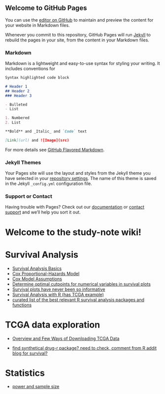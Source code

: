 ## Welcome to GitHub Pages

You can use the [editor on GitHub](https://github.com/YingwenDing/study-note/edit/master/index.md) to maintain and preview the content for your website in Markdown files.

Whenever you commit to this repository, GitHub Pages will run [Jekyll](https://jekyllrb.com/) to rebuild the pages in your site, from the content in your Markdown files.

### Markdown

Markdown is a lightweight and easy-to-use syntax for styling your writing. It includes conventions for

```markdown
Syntax highlighted code block

# Header 1
## Header 2
### Header 3

- Bulleted
- List

1. Numbered
2. List

**Bold** and _Italic_ and `Code` text

[Link](url) and ![Image](src)
```

For more details see [GitHub Flavored Markdown](https://guides.github.com/features/mastering-markdown/).

### Jekyll Themes

Your Pages site will use the layout and styles from the Jekyll theme you have selected in your [repository settings](https://github.com/YingwenDing/study-note/settings). The name of this theme is saved in the Jekyll `_config.yml` configuration file.

### Support or Contact

Having trouble with Pages? Check out our [documentation](https://help.github.com/categories/github-pages-basics/) or [contact support](https://github.com/contact) and we’ll help you sort it out.

# Welcome to the study-note wiki!

# Survival Analysis
* [Survival Analysis Basics](http://www.sthda.com/english/wiki/survival-analysis-basics)
*  [Cox Proportional-Hazards Model](http://www.sthda.com/english/wiki/cox-proportional-hazards-model)
*  [Cox Model Assumptions](http://www.sthda.com/english/wiki/cox-model-assumptions)
* [Determine optimal cutpoints for numerical variables in survival plots](http://r-addict.com/2016/11/21/Optimal-Cutpoint-maxstat.html)
* [Survival plots have never been so informative](http://r-addict.com/2016/05/23/Informative-Survival-Plots.html)
* [Survival Analysis with R (has TCGA example)](https://bioconnector.github.io/workshops/r-survival.html)
* [curated list of the best relevant R survival analysis packages and functions](https://rviews.rstudio.com/2017/09/25/survival-analysis-with-r/)

# TCGA data exploration 
* [Overview and Few Ways of Downloading TCGA Data](http://r-addict.com/2016/07/22/BioC2016-RTCGA.html)

* [find synthetical drug-r package? need to check, comment from R addit blog for survival?](https://github.com/chapmandu2/CollateralVulnerability2016)

# Statistics
* [power and sample size](http://www.3rs-reduction.co.uk/html/6__power_and_sample_size.html)
